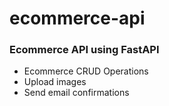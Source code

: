 # ecommerce-api

### Ecommerce API using FastAPI
- Ecommerce CRUD Operations
- Upload images
- Send email confirmations
